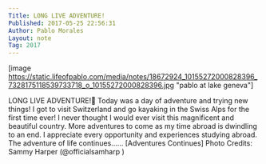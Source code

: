 ```yaml
---
Title: LONG LIVE ADVENTURE!
Published: 2017-05-25 22:56:31
Author: Pablo Morales
Layout: note
Tag: 2017
---
```

[image https://static.lifeofpablo.com/media/notes/18672924_10155272000828396_7328175118539733718_o_10155272000828396.jpg "pablo at lake geneva"]

LONG LIVE ADVENTURE!🚣 Today was a day of adventure and trying new things! I got to visit Switzerland and go kayaking in the Swiss Alps for the first time ever! I never thought I would ever visit this magnificent and beautiful country. More adventures to come as my time abroad is dwindling to an end. I appreciate every opportunity and experiences studying abroad. The adventure of life continues...... [Adventures Continues]   Photo Credits: Sammy Harper (@officialsamharp )
